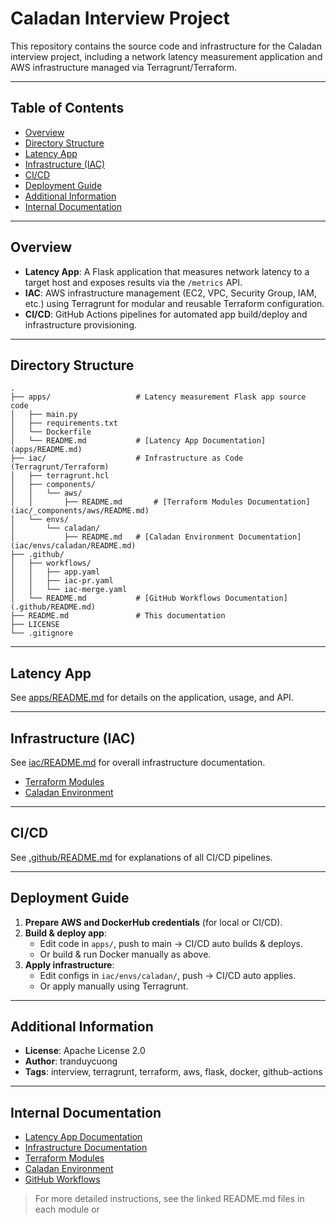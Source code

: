 # Caladan Interview Project

This repository contains the source code and infrastructure for the Caladan interview project, including a network latency measurement application and AWS infrastructure managed via Terragrunt/Terraform.

---

## Table of Contents

- [Overview](#overview)
- [Directory Structure](#directory-structure)
- [Latency App](#latency-app)
- [Infrastructure (IAC)](#infrastructure-iac)
- [CI/CD](#cicd)
- [Deployment Guide](#deployment-guide)
- [Additional Information](#additional-information)
- [Internal Documentation](#internal-documentation)

---

## Overview

- **Latency App**: A Flask application that measures network latency to a target host and exposes results via the `/metrics` API.
- **IAC**: AWS infrastructure management (EC2, VPC, Security Group, IAM, etc.) using Terragrunt for modular and reusable Terraform configuration.
- **CI/CD**: GitHub Actions pipelines for automated app build/deploy and infrastructure provisioning.

---

## Directory Structure

```
.
├── apps/                   # Latency measurement Flask app source code
│   ├── main.py
│   ├── requirements.txt
│   └── Dockerfile
│   └── README.md           # [Latency App Documentation](apps/README.md)
├── iac/                    # Infrastructure as Code (Terragrunt/Terraform)
│   ├── terragrunt.hcl
│   ├── components/
│   │   └── aws/
│   │       ├── README.md       # [Terraform Modules Documentation](iac/_components/aws/README.md)
│   └── envs/
│       └── caladan/
│           ├── README.md   # [Caladan Environment Documentation](iac/envs/caladan/README.md)
├── .github/
│   ├── workflows/
│   │   ├── app.yaml
│   │   ├── iac-pr.yaml
│   │   └── iac-merge.yaml
│   └── README.md           # [GitHub Workflows Documentation](.github/README.md)
├── README.md               # This documentation
├── LICENSE
└── .gitignore
```

---

## Latency App

See [apps/README.md](apps/README.md) for details on the application, usage, and API.

---

## Infrastructure (IAC)

See [iac/README.md](iac/README.md) for overall infrastructure documentation.

- [Terraform Modules](iac/_components/README.md)
- [Caladan Environment](iac/envs/caladan/README.md)

---

## CI/CD

See [.github/README.md](.github/README.md) for explanations of all CI/CD pipelines.

---

## Deployment Guide

1. **Prepare AWS and DockerHub credentials** (for local or CI/CD).
2. **Build & deploy app**:
    - Edit code in `apps/`, push to main → CI/CD auto builds & deploys.
    - Or build & run Docker manually as above.
3. **Apply infrastructure**:
    - Edit configs in `iac/envs/caladan/`, push → CI/CD auto applies.
    - Or apply manually using Terragrunt.

---

## Additional Information

- **License**: Apache License 2.0
- **Author**: tranduycuong
- **Tags**: interview, terragrunt, terraform, aws, flask, docker, github-actions

---

## Internal Documentation

- [Latency App Documentation](apps/README.md)
- [Infrastructure Documentation](iac/README.md)
- [Terraform Modules](iac/_components/README.md)
- [Caladan Environment](iac/envs/caladan/README.md)
- [GitHub Workflows](.github/README.md)

> For more detailed instructions, see the linked README.md files in each module or